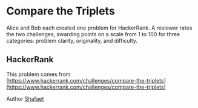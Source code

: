 # Compare the Triplets

Alice and Bob each created one problem for HackerRank. A reviewer rates the two challenges, awarding points on a scale from 1 to 100 
for three categories: problem clarity, originality, and difficulty.

## HackerRank

This problem comes from [https://www.hackerrank.com/challenges/compare-the-triplets](https://www.hackerrank.com/challenges/compare-the-triplets)

Author [Shafaet](https://www.hackerrank.com/Shafaet)